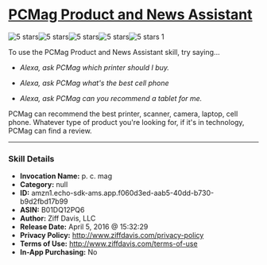 # [PCMag Product and News Assistant](http://alexa.amazon.com/#skills/amzn1.echo-sdk-ams.app.f060d3ed-aab5-40dd-b730-b9d2fbd17b99)
![5 stars](../../images/ic_star_black_18dp_1x.png)![5 stars](../../images/ic_star_black_18dp_1x.png)![5 stars](../../images/ic_star_black_18dp_1x.png)![5 stars](../../images/ic_star_black_18dp_1x.png)![5 stars](../../images/ic_star_black_18dp_1x.png) 1

To use the PCMag Product and News Assistant skill, try saying...

* *Alexa, ask PCMag which printer should I buy.*

* *Alexa, ask PCMag what's the best cell phone*

* *Alexa, ask PCMag can you recommend a tablet for me.*

PCMag can recommend the best printer, scanner, camera, laptop, cell phone. Whatever type of product you're looking for, if it's in technology, PCMag can find a review.

***

### Skill Details

* **Invocation Name:** p. c. mag
* **Category:** null
* **ID:** amzn1.echo-sdk-ams.app.f060d3ed-aab5-40dd-b730-b9d2fbd17b99
* **ASIN:** B01DQ12PQ6
* **Author:** Ziff Davis, LLC
* **Release Date:** April 5, 2016 @ 15:32:29
* **Privacy Policy:** http://www.ziffdavis.com/privacy-policy
* **Terms of Use:** http://www.ziffdavis.com/terms-of-use
* **In-App Purchasing:** No
